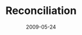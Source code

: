 ---
layout: message
category: message
series: "Roadmap For A Revolution"
title: "Reconciliation"
date: 2009-05-24
audio-description: "Chuck Mingo discusses how reconciliation is a critical part of what God's doing in the world today and what we can learn about it from the early church."
audio: "http://s3.amazonaws.com/crossroadsaudiomessages/Roadmap2.mp3"
audio-title: "Reconciliation"
audio-duration: "27:28"
video-description: "Chuck Mingo discusses why reconciliation is a core part of what God's about and what we can learn about it from the early church."
video-title: "Reconciliation"
video: "https://s3.amazonaws.com/crossroadsvideomessages/Roadmap2.mp4"
video-poster: "https://www.crossroads.net/uploadedfiles/Roadmap2-still.jpg"
program-description: ""
program: "http://www.crossroads.net/players/media/hq/0523_24Program.pdf"
program-title: "Reconciliation (program)"
---